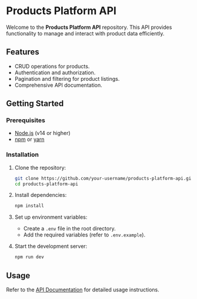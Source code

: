 # Products Platform API

Welcome to the **Products Platform API** repository. This API provides functionality to manage and interact with product data efficiently.

## Features

- CRUD operations for products.
- Authentication and authorization.
- Pagination and filtering for product listings.
- Comprehensive API documentation.

## Getting Started

### Prerequisites

- [Node.js](https://nodejs.org/) (v14 or higher)
- [npm](https://www.npmjs.com/) or [yarn](https://yarnpkg.com/)

### Installation

1. Clone the repository:
   ```bash
   git clone https://github.com/your-username/products-platform-api.git
   cd products-platform-api
   ```

2. Install dependencies:
   ```bash
   npm install
   ```

3. Set up environment variables:
   - Create a `.env` file in the root directory.
   - Add the required variables (refer to `.env.example`).

4. Start the development server:
   ```bash
   npm run dev
   ```

## Usage

Refer to the [API Documentation](docs/api-documentation.md) for detailed usage instructions.

